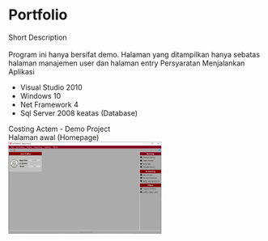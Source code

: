 # Portfolio
Short Description </br> </br>
Program ini hanya bersifat demo. Halaman yang ditampilkan hanya sebatas halaman manajemen user dan halaman entry
Persyaratan Menjalankan Aplikasi
- Visual Studio 2010
- Windows 10
- Net Framework 4
- Sql Server 2008 keatas (Database)

Costing Actem - Demo Project</br>
Halaman awal (Homepage)</br>
<img src="https://raw.githubusercontent.com/FahrulIT/Portfolio/main/Home%20(Halaman%20Awal).png?token=AWQLOHH7YXXCZM2UKZJUBBDBSN7X6" width="60%"></img>
